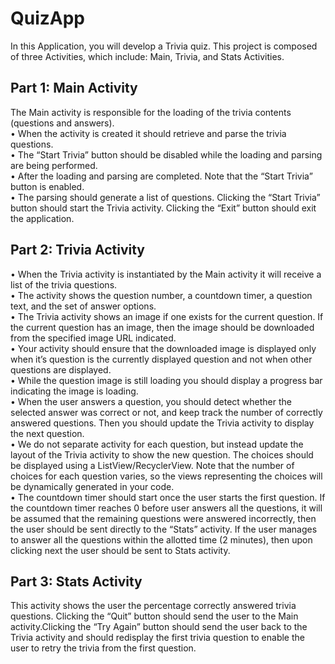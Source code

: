 # QuizApp

In this Application, you will develop a Trivia quiz. This project is composed of three
Activities, which include: Main, Trivia, and Stats Activities.

## Part 1: Main Activity
The Main activity is responsible for the loading of the trivia contents (questions and
answers).  
• When the activity is created it should retrieve and parse the trivia questions.  
• The “Start Trivia” button should be disabled while the loading and parsing are being
performed.  
• After the loading and parsing are completed. Note that the “Start Trivia” button is enabled.  
• The parsing should generate a list of questions. Clicking the “Start Trivia” button
should start the Trivia activity. Clicking the “Exit” button should exit the application.

## Part 2: Trivia Activity  
• When the Trivia activity is instantiated by the Main activity it will receive a list of the
trivia questions.  
• The activity shows the question number, a countdown timer, a question text, and the
set of answer options.  
• The Trivia activity shows an image if one exists for the current question. If the current
question has an image, then the image should be downloaded from the specified
image URL indicated.  
• Your activity should ensure that the downloaded image is displayed only when it’s
question is the currently displayed question and not when other questions are
displayed.  
• While the question image is still loading you should display a progress bar indicating
the image is loading.  
• When the user answers a question, you should detect whether the selected answer
was correct or not, and keep track the number of correctly answered questions. Then
you should update the Trivia activity to display the next question.  
• We do not separate activity for each question, but instead update the layout of the
Trivia activity to show the new question. The choices should be displayed using a ListView/RecyclerView. 
Note that the number of choices for each question varies, so the views representing the choices will be 
dynamically generated in your code.  
• The countdown timer should start once the user starts the first question. If the
countdown timer reaches 0 before user answers all the questions, it will be
assumed that the remaining questions were answered incorrectly, then the user
should be sent directly to the “Stats” activity. If the user manages to answer all the
questions within the allotted time (2 minutes), then upon clicking next the user should
be sent to Stats activity.  
## Part 3: Stats Activity  
This activity shows the user the percentage correctly answered trivia questions. Clicking the “Quit” button should send the user 
to the Main activity.Clicking the “Try Again” button should send the user back to the Trivia activity and should redisplay 
the first trivia question to enable the user to retry the trivia from the first question.
